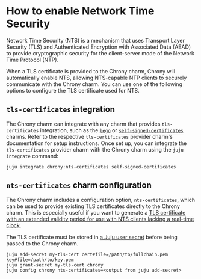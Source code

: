 # How to enable Network Time Security

Network Time Security (NTS) is a mechanism that uses Transport Layer Security
(TLS) and Authenticated Encryption with Associated Data (AEAD) to provide 
cryptographic security for the client-server mode of the Network Time Protocol
(NTP).

When a TLS certificate is provided to the Chrony charm, Chrony will 
automatically enable NTS, allowing NTS-capable NTP clients to securely
communicate with the Chrony charm. 
You can use one of the following options to configure the TLS certificate
used for NTS.

## `tls-certificates` integration

The Chrony charm can integrate with any charm that provides `tls-certificates` 
integration, such as the [`lego`](https://charmhub.io/lego) or 
[`self-signed-certificates`](https://charmhub.io/self-signed-certificates) 
charms. 
Refer to the respective `tls-certificates` provider charm's documentation 
for setup instructions. 
Once set up, you can integrate the `tls-certificates` provider charm with 
the Chrony charm using the `juju integrate` command:

```
juju integrate chrony:nts-certificates self-signed-certificates
```

## `nts-certificates` charm configuration

The Chrony charm includes a configuration option, `nts-certificates`, which 
can be used to provide existing TLS certificates directly to the Chrony 
charm. This is especially useful if you want to generate a 
[TLS certificate with an extended validity period for use with NTS clients lacking a real-time clock](https://chrony-project.org/faq.html#_using_nts). 

The TLS certificate must be stored in [a Juju user secret](https://juju.is/docs/juju/manage-secrets#add-a-secret) 
before being passed to the Chrony charm.

```
juju add-secret my-tls-cert cert#file=/path/to/fullchain.pem key#file=/path/to/key.pem
juju grant-secret my-tls-cert chrony
juju config chrony nts-certificates=<output from juju add-secret>
```